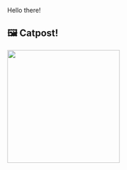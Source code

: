 Hello there!



## 🖼️ Catpost!

<sub>
    <img src="https://cdn2.thecatapi.com/images/t7hafKUB_.png" height="256">
</sub>

